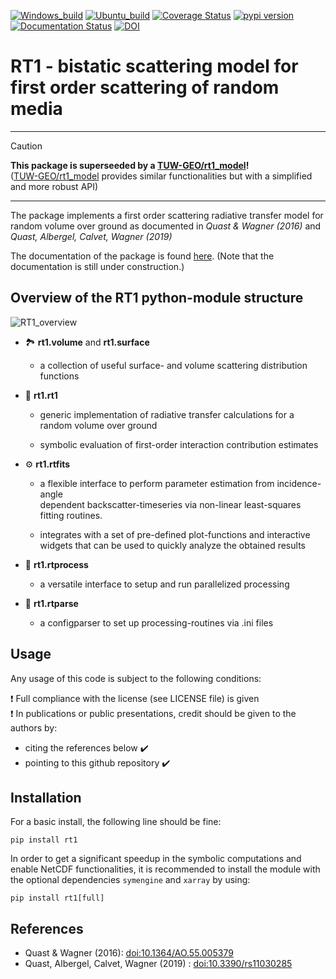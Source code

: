 [![Windows_build](https://github.com/TUW-GEO/rt1/workflows/RT1_windows/badge.svg)](https://github.com/TUW-GEO/rt1/actions/workflows/RT1_windows.yml)
[![Ubuntu_build](https://github.com/TUW-GEO/rt1/workflows/RT1_ubuntu/badge.svg)](https://github.com/TUW-GEO/rt1/actions/workflows/RT1_ubuntu.yml)
[![Coverage Status](https://codecov.io/gh/TUW-GEO/rt1/branch/dev/graph/badge.svg?token=tVCw5zvIe3)](https://codecov.io/gh/TUW-GEO/rt1)
[![pypi version](https://img.shields.io/pypi/v/rt1)](https://pypi.org/project/rt1/)
[![Documentation Status](https://readthedocs.org/projects/rt1/badge/?version=latest)](http://rt1.readthedocs.io/)
[![DOI](https://zenodo.org/badge/69531751.svg)](https://zenodo.org/badge/latestdoi/69531751)

# RT1 - bistatic scattering model for first order scattering of random media

----

> [!CAUTION]
> **This package is superseeded by a [TUW-GEO/rt1_model](https://github.com/TUW-GEO/rt1_model)!**  
> ([TUW-GEO/rt1_model](https://github.com/TUW-GEO/rt1_model) provides similar functionalities but with a simplified and more robust API)

----


The package implements a first order scattering radiative transfer model
for random volume over ground as documented in *Quast & Wagner (2016)* and
*Quast, Albergel, Calvet, Wagner (2019)*

The documentation of the package is found [here](http://rt1.readthedocs.io/).
(Note that the documentation is still under construction.)


## Overview of the RT1 python-module structure

![RT1_overview](https://user-images.githubusercontent.com/22773387/126987504-eddbb998-02c3-4eb1-bf9c-20ade2c5fe07.png)

- 🏞️ **rt1.volume** and **rt1.surface**

  - a collection of useful surface- and volume scattering distribution functions

- 🔨 **rt1.rt1**

  - generic implementation of radiative transfer calculations for a random
    volume over ground

  - symbolic evaluation of first-order interaction contribution estimates

- ⚙️ **rt1.rtfits**

  - a flexible interface to perform parameter estimation from incidence-angle  
    dependent backscatter-timeseries via non-linear least-squares fitting routines.

  - integrates with a set of pre-defined plot-functions and interactive  
    widgets that can be used to quickly analyze the obtained results

- :rocket: **rt1.rtprocess**

  - a versatile interface to setup and run parallelized processing

- 📑 **rt1.rtparse**

  - a configparser to set up processing-routines via .ini files


## Usage
Any usage of this code is subject to the following conditions:

❗ Full compliance with the license (see LICENSE file) is given  
❗ In publications or public presentations, credit should be given to the
  authors by:

  - citing the references below ✔️
  - pointing to this github repository ✔️

## Installation
For a basic install, the following line should be fine:

    pip install rt1

In order to get a significant speedup in the symbolic computations and enable
NetCDF functionalities, it is recommended to install the module with the
optional dependencies `symengine` and `xarray` by using:

    pip install rt1[full]

## References
* Quast & Wagner (2016): [doi:10.1364/AO.55.005379](https://doi.org/10.1364/AO.55.005379)
* Quast, Albergel, Calvet, Wagner (2019) : [doi:10.3390/rs11030285](https://doi.org/10.3390/rs11030285)
